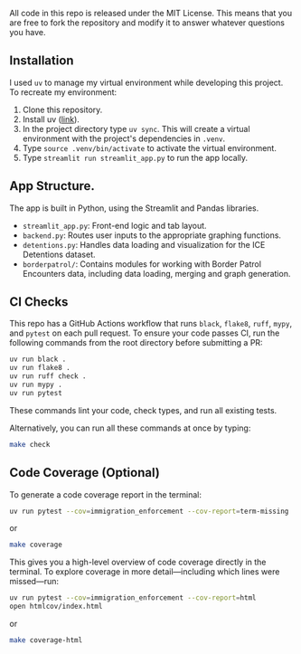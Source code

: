 All code in this repo is released under the MIT License. This means that you are free to fork the repository and modify
it to answer whatever questions you have. 

## Installation
I used `uv` to manage my virtual environment while developing this project. To recreate my environment:
1. Clone this repository.
2. Install uv ([link](https://docs.astral.sh/uv/#installation)).
3. In the project directory type `uv sync`. This will create a virtual environment with the project's dependencies in
   `.venv`. 
4. Type `source .venv/bin/activate` to activate the virtual environment.
5. Type `streamlit run streamlit_app.py` to run the app locally.

## App Structure.

The app is built in Python, using the Streamlit and Pandas libraries. 

  * `streamlit_app.py`: Front-end logic and tab layout.
  * `backend.py`: Routes user inputs to the appropriate graphing functions.
  * `detentions.py`: Handles data loading and visualization for the ICE Detentions dataset.
  * `borderpatrol/`: Contains modules for working with Border Patrol Encounters data, including data loading, merging and graph generation.

## CI Checks

This repo has a GitHub Actions workflow that runs `black`, `flake8`, `ruff`, `mypy`, and `pytest` on each pull request. To ensure
your code passes CI, run the following commands from the root directory before submitting a PR:

```bash
uv run black .
uv run flake8 .
uv run ruff check .
uv run mypy .
uv run pytest
```

These commands lint your code, check types, and run all existing tests.

Alternatively, you can run all these commands at once by typing:

```bash
make check
```

## Code Coverage (Optional)

To generate a code coverage report in the terminal:

```bash
uv run pytest --cov=immigration_enforcement --cov-report=term-missing
```

or 

```bash
make coverage
```

This gives you a high-level overview of code coverage directly in the terminal. To explore coverage in more
detail—including which lines were missed—run:

```bash
uv run pytest --cov=immigration_enforcement --cov-report=html
open htmlcov/index.html
```

or

```bash
make coverage-html
```